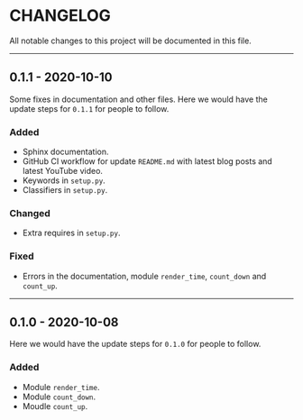 # CHANGELOG
All notable changes to this project will be documented in this file.

---

## 0.1.1 - 2020-10-10
Some fixes in documentation and other files. Here we would have the update steps for `0.1.1` for people to follow.

### Added
- Sphinx documentation.
- GitHub CI workflow for update `README.md` with latest blog posts and latest YouTube video.
- Keywords in `setup.py`.
- Classifiers in `setup.py`.

### Changed
- Extra requires in `setup.py`.

### Fixed
- Errors in the documentation, module `render_time`, `count_down` and `count_up`.

---

## 0.1.0 - 2020-10-08
Here we would have the update steps for `0.1.0` for people to follow.

### Added
- Module `render_time`.
- Module `count_down`.
- Moudle `count_up`.